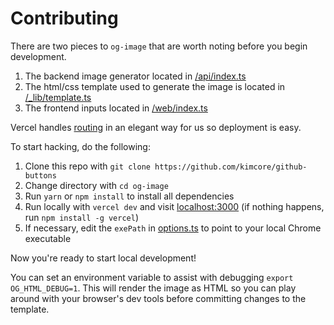 # Contributing

There are two pieces to `og-image` that are worth noting before you begin development.

1. The backend image generator located in [/api/index.ts](https://github.com/kimcore/github-buttons/blob/main/api/index.ts)
2. The html/css template used to generate the image is located in [/_lib/template.ts](https://github.com/kimcore/github-buttons/blob/main/api/_lib/template.ts)
3. The frontend inputs located in [/web/index.ts](https://github.com/kimcore/github-buttons/blob/main/web/index.ts)

Vercel handles [routing](https://github.com/kimcore/github-buttons/blob/main/vercel.json#L6) in an elegant way for us so deployment is easy.

To start hacking, do the following:

1. Clone this repo with `git clone https://github.com/kimcore/github-buttons`
2. Change directory with `cd og-image`
3. Run `yarn` or `npm install` to install all dependencies
4. Run locally with `vercel dev` and visit [localhost:3000](http://localhost:3000)  (if nothing happens, run `npm install -g vercel`)
5. If necessary, edit the `exePath` in [options.ts](https://github.com/kimcore/github-buttons/blob/main/api/_lib/options.ts) to point to your local Chrome executable

Now you're ready to start local development!

You can set an environment variable to assist with debugging `export OG_HTML_DEBUG=1`. This will render the image as HTML so you can play around with your browser's dev tools before committing changes to the template.
